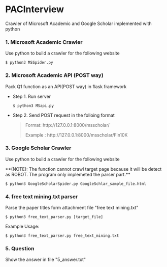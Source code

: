 # PACInterview
Crawler of Microsoft Academic and Google Scholar implemented with python
###  1. Microsoft Academic Crawler
Use python to build a crawler for the following website
```
$ python3 MSSpider.py
```

### 2. Microsoft Academic API (POST way)
Pack Q1 function as an API(POST way) in flask framework
- Step 1. Run server
    ```
    $ python3 MSapi.py
    ```
 - Step 2. Send POST request in the folloing format
    > <p>Format: http://127.0.0.1:8000/msscholar/<query></p>
    > <p>Example : http://127.0.0.1:8000/msscholar/Fin10K</p>
### 3. Google Scholar Crawler
<p>Use python to build a crawler for the following website</p>
**(NOTE): The function cannot crawl target page because it will be detect as ROBOT. The program only implemeted the parser part.**

```
$ python3 GoogleScholarSpider.py GoogleSchlar_sample_file.html
```

### 4. free text mining.txt parser
Parse the paper titles form attachment file "free text mining.txt"
```
$ python3 free_text_parser.py [target_file]
```
Example Usage:
```
$ python3 free_text_parser.py free_text_mining.txt
```

### 5. Question
Show the answer in file "5_answer.txt"
